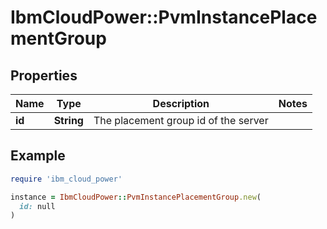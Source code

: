 # IbmCloudPower::PvmInstancePlacementGroup

## Properties

| Name | Type | Description | Notes |
| ---- | ---- | ----------- | ----- |
| **id** | **String** | The placement group id of the server |  |

## Example

```ruby
require 'ibm_cloud_power'

instance = IbmCloudPower::PvmInstancePlacementGroup.new(
  id: null
)
```

